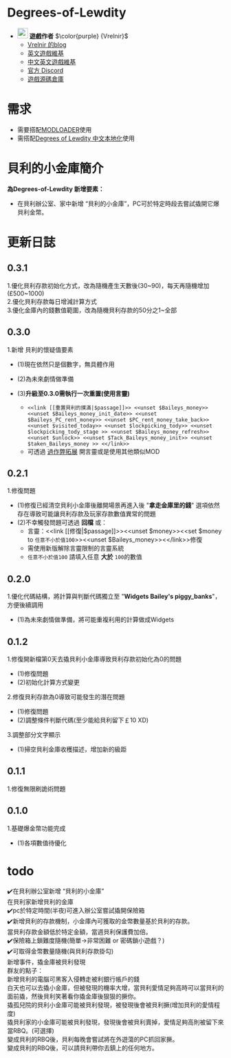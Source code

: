 # Degrees-of-Lewdity
- <img decoding="async" src="https://gitgud.io/uploads/-/system/user/avatar/9096/avatar.png" width="24" alt=""> <b>遊戲作者</b> $\color{purple} {Vrelnir}$
  - [Vrelnir 的blog][blog]
  - [英文遊戲維基][wiki-en]
  - [中文英文遊戲維基][wiki-cn]
  - [官方 Discord][discord]
  - [遊戲源碼倉庫][gitgud]

# 需求  
* 需要搭配[MODLOADER][JML]使用  
* 需搭配[Degrees of Lewdity 中文本地化][DOLCN]使用  

# 貝利的小金庫簡介  
**為Degrees-of-Lewdity 新增要素：**  
* 在貝利辦公室、家中新增 “貝利的小金庫”，PC可於特定時段去嘗試撬開它爆貝利金幣。

# 更新日誌  
## 0.3.1
1.優化貝利存款初始化方式，改為隨機產生天數後(30~90)，每天再隨機增加(£500~1000)  
2.優化貝利存款每日增減計算方式  
3.優化金庫內的錢數值範圍，改為隨機貝利存款的50分之1~全部   

## 0.3.0  
1.新增 貝利的懷疑值要素
* (1)現在依然只是個數字，無具體作用  
* (2)為未來劇情做準備

* (3)**升級至0.3.0需執行一次重置(使用言靈)**  
	* `<<link [[重置貝利的撲滿|$passage]]>>
<<unset $Baileys_money>>
<<unset $Baileys_money_init_date>>
<<unset $Baileys_PC_rent_money>>
<<unset $PC_rent_money_take_back>>
<<unset $visited_today>>
<<unset $lockpicking_tody>>
<<unset $lockpicking_tody_stage >>
<<unset $Baileys_money_refresh>>
<<unset $unlock>>
<<unset $Tack_Baileys_money_init>>
<<unset $taken_Baileys_money >>
<</link>>`  
	* 可透過
[過作弊拓展][CE]
開言靈或是使用其他類似MOD   

## 0.2.1  
1.修復問題  
* (1)修復已經清空貝利小金庫後離開場景再進入後 
"**拿走金庫里的錢**" 選項依然存在導致可能讓貝利存款及玩家存款數值異常的問題  
* (2)不幸觸發問題可透過 **回檔** 或：  
	* 言靈：<<link [[修復|$passage]]>><<unset $money>><<set $money to `任意不小於值100`>><<unset $Baileys_money>><<\/link>>修復  
	* 需使用新版解除言靈限制的言靈系統
 	* `任意不小於值100` 請填入任意 **大於** `100`的數值 

## 0.2.0  
1.優化代碼結構，將計算與判斷代碼獨立至
"**Widgets Bailey's piggy_banks**"，方便後續調用  
* (1)為未來劇情做準備，將可能重複利用的計算做成Widgets  

## 0.1.2  
1.修復開新檔第0天去撬貝利小金庫導致貝利存款初始化為0的問題  
* (1)修復問題
* (2)初始化計算方式變更  

2.修復貝利存款為0導致可能發生的潛在問題  
* (1)修復問題  
* (2)調整條件判斷代碼(至少能給貝利留下￡10 XD)  

3.調整部分文字顯示  
* (1)掃空貝利金庫收穫描述，增加新的級距  

## 0.1.1  
1.修復無限刷詭術問題  

## 0.1.0
1.基礎爆金幣功能完成  
* (1)各項數值待優化  

# todo  
✔️在貝利辦公室新增 “貝利的小金庫”  
  在貝利家新增貝利的金庫  
✔️pc於特定時間(半夜)可進入辦公室嘗試撬開保險箱  
✔️新增貝利的存款機制，小金庫內可獲取的金幣數量基於貝利的存款。  
  當貝利存款金額低於特定金額，當週貝利保護費加倍。  
✔️保險箱上鎖難度隨機(簡單->非常困難 or 密碼鎖小遊戲？)  
✔️可取得金幣數量隨機(與貝利存款掛勾)  
  新增事件，撬金庫被貝利發現  
  群友的點子：   
			新增貝利的電腦可黑客入侵轉走被利銀行帳戶的錢  
            白天也可以去撬小金庫，但被發現的機率大增，當貝利愛情足夠高時可以當貝利的面前撬，然後貝利笑著看你撬金庫後狠狠的撅你。  
            撬孤兒院的貝利小金庫可能被貝利發現，被發現後會被貝利撅(增加貝利的愛情程度)  
            撬貝利家的小金庫可能被貝利發現，發現後會被貝利賣掉，愛情足夠高則被留下來當RBQ。(可選擇)  
            變成貝利的RBQ後，貝利每晚會嘗試將在外遊蕩的PC抓回家撅。  
            變成貝利的RBQ後，可以請貝利帶你去鎮上的任何地方。  

[blog]: https://vrelnir.blogspot.com/
[wiki-en]: https://degreesoflewdity.miraheze.org/wiki
[wiki-cn]: https://degreesoflewditycn.miraheze.org/wiki
[gitgud]: https://gitgud.io/Vrelnir/degrees-of-lewdity/-/tree/master/
[discord]: https://discord.gg/VznUtEh
[JML]:https://github.com/Lyoko-Jeremie/sugarcube-2-ModLoader  
[DOLCN]:https://github.com/Eltirosto/Degrees-of-Lewdity-Chinese-Localization  
[CE]:https://github.com/chris81605/Degrees-of-Lewdity_Cheat_Extended/releases/download/v1.6.1/cheat.extended.zip 